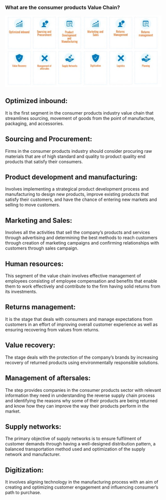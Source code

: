### What are the consumer products Value Chain?

![Retail Industry](/Consumer_images/3.JPG)

## Optimized inbound: 
It is the first segment in the consumer products industry value chain that streamlines sourcing, movement of goods from the point of manufacture, packaging, and accessories.

## Sourcing and Procurement: 
Firms in the consumer products industry should consider procuring raw materials that are of high standard and quality to product quality end products that satisfy their consumers.

## Product development and manufacturing: 
Involves implementing a strategical product development process and manufacturing to design new products, improve existing products that satisfy their customers, and have the chance of entering new markets and selling to move customers.

## Marketing and Sales: 
Involves all the activities that sell the company’s products and services through advertising and determining the best methods to reach customers through creation of marketing campaigns and confirming relationships with customers through sales campaign. 

## Human resources:  
This segment of the value chain involves effective management of employees consisting of employee compensation and benefits that enable them to work effectively and contribute to the firm having solid returns from its investments.

## Returns management: 
It is the stage that deals with consumers and manage expectations from customers in an effort of improving overall customer experience as well as ensuring recovering from values from returns.

## Value recovery: 
The stage deals with the protection of the company’s brands by increasing recovery of returned products using environmentally responsible solutions.

## Management of aftersales: 
The step provides companies in the consumer products sector with relevant information they need in understanding the reverse supply chain process and identifying the reasons why some of their products are being returned and know how they can improve the way their products perform in the market.

## Supply networks: 
The primary objective of supply networks is to ensure fulfilment of customer demands through having a well-designed distribution pattern, a balanced transportation method used and optimization of the supply network and manufacturer.

## Digitization: 
It involves aligning technology in the manufacturing process with an aim of creating and optimizing customer engagement and influencing consumer’s path to purchase.

